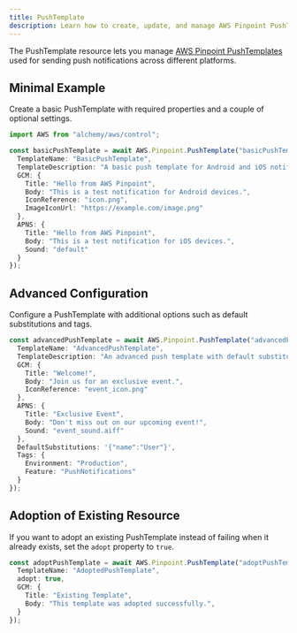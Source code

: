 ```yaml
---
title: PushTemplate
description: Learn how to create, update, and manage AWS Pinpoint PushTemplates using Alchemy Cloud Control.
---
```


The PushTemplate resource lets you manage [AWS Pinpoint PushTemplates](https://docs.aws.amazon.com/pinpoint/latest/userguide/) used for sending push notifications across different platforms.

## Minimal Example

Create a basic PushTemplate with required properties and a couple of optional settings.

```ts
import AWS from "alchemy/aws/control";

const basicPushTemplate = await AWS.Pinpoint.PushTemplate("basicPushTemplate", {
  TemplateName: "BasicPushTemplate",
  TemplateDescription: "A basic push template for Android and iOS notifications.",
  GCM: {
    Title: "Hello from AWS Pinpoint",
    Body: "This is a test notification for Android devices.",
    IconReference: "icon.png",
    ImageIconUrl: "https://example.com/image.png"
  },
  APNS: {
    Title: "Hello from AWS Pinpoint",
    Body: "This is a test notification for iOS devices.",
    Sound: "default"
  }
});
```

## Advanced Configuration

Configure a PushTemplate with additional options such as default substitutions and tags.

```ts
const advancedPushTemplate = await AWS.Pinpoint.PushTemplate("advancedPushTemplate", {
  TemplateName: "AdvancedPushTemplate",
  TemplateDescription: "An advanced push template with default substitutions.",
  GCM: {
    Title: "Welcome!",
    Body: "Join us for an exclusive event.",
    IconReference: "event_icon.png"
  },
  APNS: {
    Title: "Exclusive Event",
    Body: "Don't miss out on our upcoming event!",
    Sound: "event_sound.aiff"
  },
  DefaultSubstitutions: '{"name":"User"}',
  Tags: {
    Environment: "Production",
    Feature: "PushNotifications"
  }
});
```

## Adoption of Existing Resource

If you want to adopt an existing PushTemplate instead of failing when it already exists, set the `adopt` property to `true`.

```ts
const adoptPushTemplate = await AWS.Pinpoint.PushTemplate("adoptPushTemplate", {
  TemplateName: "AdoptedPushTemplate",
  adopt: true,
  GCM: {
    Title: "Existing Template",
    Body: "This template was adopted successfully.",
  }
});
```